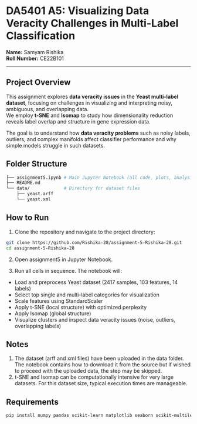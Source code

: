 # DA5401 A5: Visualizing Data Veracity Challenges in Multi-Label Classification
**Name:** Samyam Rishika  
**Roll Number:** CE22B101  

---

## Project Overview  
This assignment explores **data veracity issues** in the **Yeast multi-label dataset**, focusing on challenges in visualizing and interpreting noisy, ambiguous, and overlapping data.  
We employ **t-SNE** and **Isomap** to study how dimensionality reduction reveals label overlap and structure in gene expression data.  

The goal is to understand how **data veracity problems** such as noisy labels, outliers, and complex manifolds affect classifier performance and why simple models struggle in such datasets.

## Folder Structure
```bash
├── assignment5.ipynb # Main Jupyter Notebook (all code, plots, analysis, narrative)
├── README.md
└── data/             # Directory for dataset files
    ├── yeast.arff
    └── yeast.xml
```

## How to Run
1. Clone the repository and navigate to the project directory:

```bash
git clone https://github.com/Rishika-28/assignment-5-Rishika-28.git
cd assignment-5-Rishika-28
```
2. Open assignment5 in Jupyter Notebook.

3. Run all cells in sequence. The notebook will:

- Load and preprocess Yeast dataset (2417 samples, 103 features, 14 labels)
- Select top single and multi-label categories for visualization
- Scale features using StandardScaler
- Apply t-SNE (local structure) with optimized perplexity
- Apply Isomap (global structure)
- Visualize clusters and inspect data veracity issues (noise, outliers, overlapping labels)

## Notes
1. The dataset (arff and xml files) have been uploaded in the data folder. The notebook contains how to download it from the source but if wished to proceed with the uploaded data, the step may be skipped.
2. t-SNE and Isomap can be computationally intensive for very large datasets. For this dataset size, typical execution times are manageable.

## Requirements
```bash
pip install numpy pandas scikit-learn matplotlib seaborn scikit-multilearn liac-arff
```


